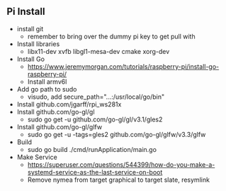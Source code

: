 
## Pi Install

- install git
    - remember to bring over the dummy pi key to get pull with
- Install libraries
  - libx11-dev xvfb libgl1-mesa-dev cmake xorg-dev
- Install Go
    - https://www.jeremymorgan.com/tutorials/raspberry-pi/install-go-raspberry-pi/
    - Install armv6l
- Add go path to sudo
  - visudo, add secure_path="...:/usr/local/go/bin"
- Install github.com/jgarff/rpi_ws281x
- Install github.com/go-gl/gl
    - sudo go get -u github.com/go-gl/gl/v3.1/gles2
- Install github.com/go-gl/glfw
    - sudo go get -u -tags=gles2 github.com/go-gl/glfw/v3.3/glfw
- Build
    - sudo go build ./cmd/runApplication/main.go
- Make Service
  - https://superuser.com/questions/544399/how-do-you-make-a-systemd-service-as-the-last-service-on-boot
  - Remove nymea from target graphical to target slate, resymlink